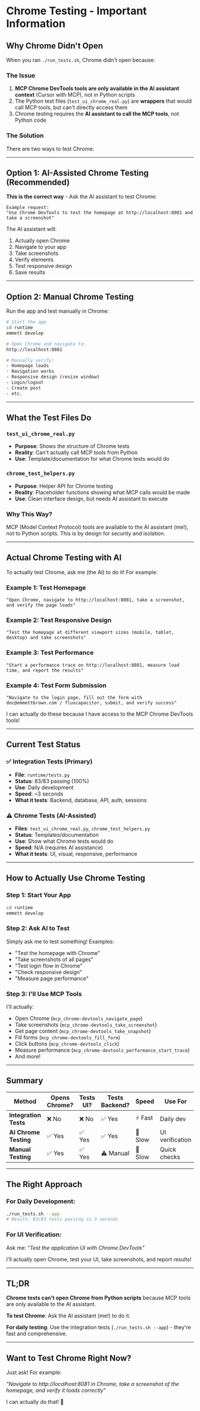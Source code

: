 # Chrome Testing - Important Information

## Why Chrome Didn't Open

When you ran `./run_tests.sh`, Chrome didn't open because:

### The Issue
1. **MCP Chrome DevTools tools are only available in the AI assistant context** (Cursor with MCP), not in Python scripts
2. The Python test files (`test_ui_chrome_real.py`) are **wrappers** that would call MCP tools, but can't directly access them
3. Chrome testing requires the **AI assistant to call the MCP tools**, not Python code

### The Solution

There are two ways to test Chrome:

---

## Option 1: AI-Assisted Chrome Testing (Recommended)

**This is the correct way** - Ask the AI assistant to test Chrome:

```
Example request:
"Use Chrome DevTools to test the homepage at http://localhost:8081 and take a screenshot"
```

The AI assistant will:
1. Actually open Chrome
2. Navigate to your app
3. Take screenshots
4. Verify elements
5. Test responsive design
6. Save results

---

## Option 2: Manual Chrome Testing

Run the app and test manually in Chrome:

```bash
# Start the app
cd runtime
emmett develop

# Open Chrome and navigate to:
http://localhost:8081

# Manually verify:
- Homepage loads
- Navigation works
- Responsive design (resize window)
- Login/logout
- Create post
- etc.
```

---

## What the Test Files Do

### `test_ui_chrome_real.py`
- **Purpose**: Shows the structure of Chrome tests
- **Reality**: Can't actually call MCP tools from Python
- **Use**: Template/documentation for what Chrome tests would do

### `chrome_test_helpers.py`
- **Purpose**: Helper API for Chrome testing
- **Reality**: Placeholder functions showing what MCP calls would be made
- **Use**: Clean interface design, but needs AI assistant to execute

### Why This Way?
MCP (Model Context Protocol) tools are available to the AI assistant (me!), not to Python scripts. This is by design for security and isolation.

---

## Actual Chrome Testing with AI

To actually test Chrome, ask me (the AI) to do it! For example:

### Example 1: Test Homepage
```
"Open Chrome, navigate to http://localhost:8081, take a screenshot, and verify the page loads"
```

### Example 2: Test Responsive Design
```
"Test the homepage at different viewport sizes (mobile, tablet, desktop) and take screenshots"
```

### Example 3: Test Performance
```
"Start a performance trace on http://localhost:8081, measure load time, and report the results"
```

### Example 4: Test Form Submission
```
"Navigate to the login page, fill out the form with doc@emmettbrown.com / fluxcapacitor, submit, and verify success"
```

I can actually do these because I have access to the MCP Chrome DevTools tools!

---

## Current Test Status

### ✅ Integration Tests (Primary)
- **File**: `runtime/tests.py`
- **Status**: 83/83 passing (100%)
- **Use**: Daily development
- **Speed**: ~3 seconds
- **What it tests**: Backend, database, API, auth, sessions

### ⚠️ Chrome Tests (AI-Assisted)
- **Files**: `test_ui_chrome_real.py`, `chrome_test_helpers.py`
- **Status**: Templates/documentation
- **Use**: Show what Chrome tests would do
- **Speed**: N/A (requires AI assistance)
- **What it tests**: UI, visual, responsive, performance

---

## How to Actually Use Chrome Testing

### Step 1: Start Your App
```bash
cd runtime
emmett develop
```

### Step 2: Ask AI to Test
Simply ask me to test something! Examples:

- "Test the homepage with Chrome"
- "Take screenshots of all pages"
- "Test login flow in Chrome"
- "Check responsive design"
- "Measure page performance"

### Step 3: I'll Use MCP Tools
I'll actually:
- Open Chrome (`mcp_chrome-devtools_navigate_page`)
- Take screenshots (`mcp_chrome-devtools_take_screenshot`)
- Get page content (`mcp_chrome-devtools_take_snapshot`)
- Fill forms (`mcp_chrome-devtools_fill_form`)
- Click buttons (`mcp_chrome-devtools_click`)
- Measure performance (`mcp_chrome-devtools_performance_start_trace`)
- And more!

---

## Summary

| Method | Opens Chrome? | Tests UI? | Tests Backend? | Speed | Use For |
|--------|---------------|-----------|----------------|-------|---------|
| **Integration Tests** | ❌ No | ❌ No | ✅ Yes | ⚡ Fast | Daily dev |
| **AI Chrome Testing** | ✅ Yes | ✅ Yes | ✅ Yes | 🐌 Slow | UI verification |
| **Manual Testing** | ✅ Yes | ✅ Yes | ⚠️ Manual | 🐌 Slow | Quick checks |

---

## The Right Approach

### For Daily Development:
```bash
./run_tests.sh --app
# Result: 83/83 tests passing in 3 seconds
```

### For UI Verification:
Ask me: *"Test the application UI with Chrome DevTools"*

I'll actually open Chrome, test your UI, take screenshots, and report results!

---

## TL;DR

**Chrome tests can't open Chrome from Python scripts** because MCP tools are only available to the AI assistant.

**To test Chrome**: Ask the AI assistant (me!) to do it.

**For daily testing**: Use the integration tests (`./run_tests.sh --app`) - they're fast and comprehensive.

---

## Want to Test Chrome Right Now?

Just ask! For example:

*"Navigate to http://localhost:8081 in Chrome, take a screenshot of the homepage, and verify it loads correctly"*

I can actually do that! 🚀

